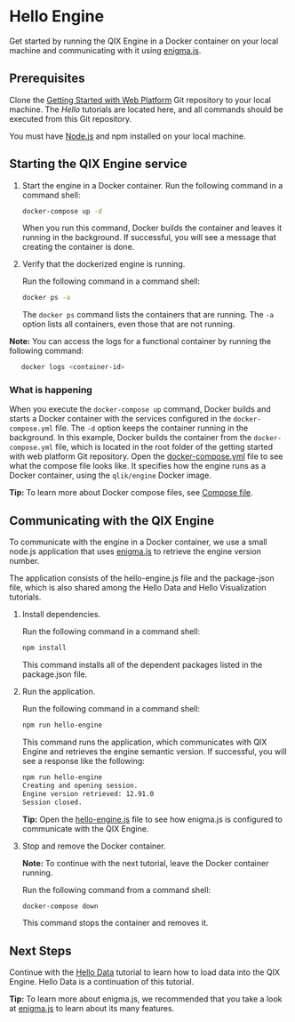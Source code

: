 # Hello Engine

Get started by running the QIX Engine in a Docker container on your local machine and communicating with it using [enigma.js](https://github.com/qlik-oss/enigma.js).

## Prerequisites

Clone the
[Getting Started with Web Platform](https://github.com/qlik-ea/getting-started-with-web-platform)
Git repository to your local machine. The *Hello* tutorials are located here,
and all commands should be executed from this Git repository.

You must have [Node.js](https://nodejs.org/en/) and npm installed on your local machine.

## Starting the QIX Engine service

1. Start the engine in a Docker container.
    Run the following command in a command shell:

    ```bash
    docker-compose up -d
    ```

    When you run this command, Docker builds the container and leaves it running in the background.
    If successful, you will see a message that creating the container is done.

1. Verify that the dockerized engine is running.

    Run the following command in a command shell:

    ```bash
    docker ps -a
    ```

    The `docker ps` command lists the containers that are running.
    The `-a` option lists all containers, even those that are not running.

**Note:** You can access the logs for a functional container by running the following command:

```bash
   docker logs <container-id>
```

### What is happening

When you execute the `docker-compose up` command,
Docker builds and starts a Docker container with the services configured in the `docker-compose.yml` file.
The `-d` option keeps the container running in the background.
In this example, Docker builds the container from the `docker-compose.yml` file,
which is located in the root folder of the getting started with web platform Git repository.
Open the [docker-compose.yml](https://github.com/qlik-ea/getting-started-with-web-platform/blob/master/docker-compose.yml)
file to see what the compose file looks like.
It specifies how the engine runs as a Docker container, using the `qlik/engine` Docker image.

**Tip:** To learn more about Docker compose files, see [Compose file](https://docs.docker.com/compose/compose-file/).

## Communicating with the QIX Engine

To communicate with the engine in a Docker container, we use a small node.js application that uses
[enigma.js](https://github.com/qlik-oss/enigma.js) to retrieve the engine version number.

The application consists of the hello-engine.js file and the package-json file,
which is also shared among the Hello Data and Hello Visualization tutorials.

1. Install dependencies.

    Run the following command in a command shell:

    ```bash
    npm install
    ```

    This command installs all of the dependent packages listed in the package.json file.

1. Run the application.

    Run the following command in a command shell:

    ```bash
    npm run hello-engine
    ```

    This command runs the application, which communicates with QIX Engine and retrieves the engine semantic version.
    If successful, you will see a response like the following:

    ```bash
    npm run hello-engine
    Creating and opening session.
    Engine version retrieved: 12.91.0
    Session closed.
    ```

    **Tip:** Open the [hello-engine.js](https://github.com/qlik-ea/getting-started-with-web-platform/blob/master/src/hello-engine/hello-engine.js)
    file to see how enigma.js is configured to communicate with the QIX Engine.

1. Stop and remove the Docker container.

    **Note:** To continue with the next tutorial, leave the Docker container running.

    Run the following command from a command shell:

    ```bash
    docker-compose down
    ```

    This command stops the container and removes it.

## Next Steps

Continue with the [Hello Data](./hello-data.md) tutorial to learn how to load data into the QIX Engine.
Hello Data is a continuation of this tutorial.

**Tip:** To learn more about enigma.js,
we recommended that you take a look at [enigma.js](https://github.com/qlik-oss/enigma.js) to learn about its many features.
